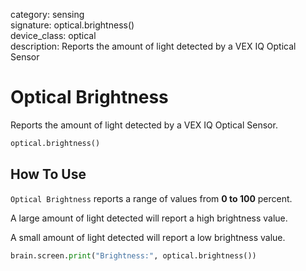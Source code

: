 category: sensing  
signature: optical.brightness()  
device_class: optical  
description: Reports the amount of light detected by a VEX IQ Optical Sensor  

# Optical Brightness

Reports the amount of light detected by a VEX IQ Optical Sensor.

```python
optical.brightness()
```

## How To Use

`Optical Brightness` reports a range of values from **0 to 100** percent.

A large amount of light detected will report a high brightness value.

A small amount of light detected will report a low brightness value.

```python
brain.screen.print("Brightness:", optical.brightness())
```

<advanced>
</advanced>






